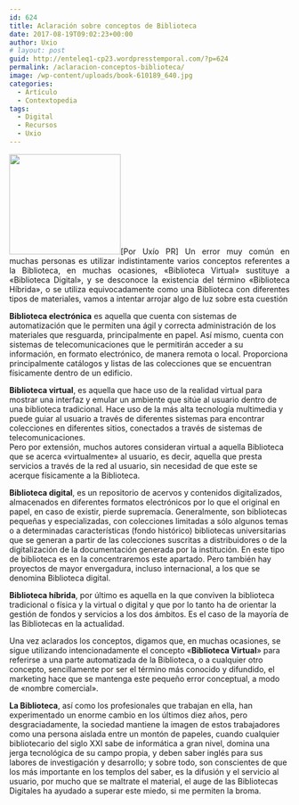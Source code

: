 ```yaml
---
id: 624
title: Aclaración sobre conceptos de Biblioteca
date: 2017-08-19T09:02:23+00:00
author: Uxio
# layout: post
guid: http://enteleq1-cp23.wordpresstemporal.com/?p=624
permalink: /aclaracion-conceptos-biblioteca/
image: /wp-content/uploads/book-610189_640.jpg
categories:
  - Artículo
  - Contextopedia
tags:
  - Digital
  - Recursos
  - Uxio
---
```

<div id="body-191607" class="content-body">
  <p align="justify">
    <img class="alignleft" src="http://www.csdl.tamu.edu/cervantes/esp/images/Digital%20Library.jpg" width="200" height="180" />[Por Uxío PR] Un error muy común en muchas personas es utilizar indistintamente varios conceptos referentes a la Biblioteca, en muchas ocasiones, «Biblioteca Virtual» sustituye a «Biblioteca Digital», y se desconoce la existencia del término «Biblioteca Híbrida», o se utiliza equivocadamente como una Biblioteca con diferentes tipos de materiales, vamos a intentar arrojar algo de luz sobre esta cuestión
  </p><strong>Biblioteca electrónica</strong> es aquella que cuenta con sistemas de automatización que le permiten una ágil y correcta administración de los materiales que resguarda, principalmente en papel. Así mismo, cuenta con sistemas de telecomunicaciones que le permitirán acceder a su información, en formato electrónico, de manera remota o local. Proporciona principalmente catálogos y listas de las colecciones que se encuentran físicamente dentro de un edificio.
  </p>
  
  <p>
    <strong>Biblioteca virtual</strong>, es aquella que hace uso de la realidad virtual para mostrar una interfaz y emular un ambiente que sitúe al usuario dentro de una biblioteca tradicional. Hace uso de la más alta tecnología multimedia y puede guiar al usuario a través de diferentes sistemas para encontrar colecciones en diferentes sitios, conectados a través de sistemas de telecomunicaciones.<br /> Pero por extensión, muchos autores consideran virtual a aquella Biblioteca que se acerca «virtualmente» al usuario, es decir, aquella que presta servicios a través de la red al usuario, sin necesidad de que este se acerque físicamente a la Biblioteca.
  </p>
  
  <p>
    <strong>Biblioteca digital</strong>, es un repositorio de acervos y contenidos digitalizados, almacenados en diferentes formatos electrónicos por lo que el original en papel, en caso de existir, pierde supremacía. Generalmente, son bibliotecas pequeñas y especializadas, con colecciones limitadas a sólo algunos temas o a determinadas características (fondo histórico) bibliotecas universitarias que se generan a partir de las colecciones suscritas a distribuidores o de la digitalización de la documentación generada por la institución. En este tipo de biblioteca es en la concentraremos este apartado. Pero también hay proyectos de mayor envergadura, incluso internacional, a los que se denomina Biblioteca digital.
  </p>
  
  <p>
    <strong>Biblioteca híbrida</strong>, por último es aquella en la que conviven la biblioteca tradicional o física y la virtual o digital y que por lo tanto ha de orientar la gestión de fondos y servicios a los dos ámbitos. Es el caso de la mayoría de las Bibliotecas en la actualidad.
  </p>
  
  <p>
    Una vez aclarados los conceptos, digamos que, en muchas ocasiones, se sigue utilizando intencionadamente el concepto «<strong>Biblioteca Virtual</strong>» para referirse a una parte automatizada de la Biblioteca, o a cualquier otro concepto, sencillamente por ser el término más conocido y difundido, el marketing hace que se mantenga este pequeño error conceptual, a modo de «nombre comercial».
  </p>
  
  <p>
    <strong>La Biblioteca</strong>, así como los profesionales que trabajan en ella, han experimentado un enorme cambio en los últimos diez años, pero desgraciadamente, la sociedad mantiene la imagen de estos trabajadores como una persona aislada entre un montón de papeles, cuando cualquier bibliotecario del siglo XXI sabe de informática a gran nivel, domina una jerga tecnológica de su campo propia, y deben saber inglés para sus labores de investigación y desarrollo; y sobre todo, son conscientes de que los más importante en los templos del saber, es la difusión y el servicio al usuario, por mucho que se maltrate el material, el auge de las Bibliotecas Digitales ha ayudado a superar este miedo, si me permiten la broma.
</div>